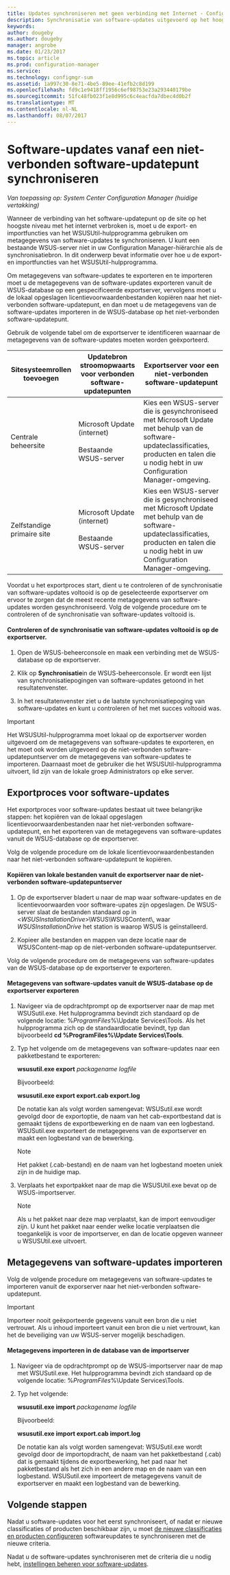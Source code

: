 ```yaml
---
title: Updates synchroniseren met geen verbinding met Internet - Configuration Manager | Microsoft Docs
description: Synchronisatie van software-updates uitgevoerd op het hoogste niveau software-updatepunt dat niet is verbonden met Internet.
keywords: 
author: dougeby
ms.author: dougeby
manager: angrobe
ms.date: 01/23/2017
ms.topic: article
ms.prod: configuration-manager
ms.service: 
ms.technology: configmgr-sum
ms.assetid: 1a997c30-8e71-4be5-89ee-41efb2c8d199
ms.openlocfilehash: fd9c1e9418ff1956c6ef98753e23a293440179be
ms.sourcegitcommit: 51fc48fb023f1e8d995c6c4eacfda7dbec4d0b2f
ms.translationtype: MT
ms.contentlocale: nl-NL
ms.lasthandoff: 08/07/2017
---
```

# <a name="synchronize-software-updates-from-a-disconnected-software-update-point"></a>Software-updates vanaf een niet-verbonden software-updatepunt synchroniseren  

*Van toepassing op: System Center Configuration Manager (huidige vertakking)*

 Wanneer de verbinding van het software-updatepunt op de site op het hoogste niveau met het internet verbroken is, moet u de export- en importfuncties van het WSUSUtil-hulpprogramma gebruiken om metagegevens van software-updates te synchroniseren. U kunt een bestaande WSUS-server niet in uw Configuration Manager-hiërarchie als de synchronisatiebron. In dit onderwerp bevat informatie over hoe u de export- en importfuncties van het WSUSUtil-hulpprogramma.  

 Om metagegevens van software-updates te exporteren en te importeren moet u de metagegevens van de software-updates exporteren vanuit de WSUS-database op een gespecificeerde exportserver, vervolgens moet u de lokaal opgeslagen licentievoorwaardenbestanden kopiëren naar het niet-verbonden software-updatepunt, en dan moet u de metagegevens van de software-updates importeren in de WSUS-database op het niet-verbonden software-updatepunt.  

 Gebruik de volgende tabel om de exportserver te identificeren waarnaar de metagegevens van de software-updates moeten worden geëxporteerd.  

|Sitesysteemrollen toevoegen|Updatebron stroomopwaarts voor verbonden software-updatepunten|Exportserver voor een niet-verbonden software-updatepunt|  
|---------------------------|-----------------------------------------------------------------|------------------------------------------------------------|  
|Centrale beheersite|Microsoft Update (internet)<br /><br /> Bestaande WSUS-server|Kies een WSUS-server die is gesynchroniseed met Microsoft Update met behulp van de software-updateclassificaties, producten en talen die u nodig hebt in uw Configuration Manager-omgeving.|  
|Zelfstandige primaire site|Microsoft Update (internet)<br /><br /> Bestaande WSUS-server|Kies een WSUS-server die is gesynchroniseed met Microsoft Update met behulp van de software-updateclassificaties, producten en talen die u nodig hebt in uw Configuration Manager-omgeving.|  

 Voordat u het exportproces start, dient u te controleren of de synchronisatie van software-updates voltooid is op de geselecteerde exportserver om ervoor te zorgen dat de meest recente metagegevens van software-updates worden gesynchroniseerd. Volg de volgende procedure om te controleren of de synchronisatie van software-updates voltooid is.  

#### <a name="to-verify-that-software-updates-synchronization-has-completed-successfully-on-the-export-server"></a>Controleren of de synchronisatie van software-updates voltooid is op de exportserver.  

1.  Open de WSUS-beheerconsole en maak een verbinding met de WSUS-database op de exportserver.  

2.  Klik op **Synchronisatie**in de WSUS-beheerconsole. Er wordt een lijst van synchronisatiepogingen van software-updates getoond in het resultatenvenster.  

3.  In het resultatenvenster ziet u de laatste synchronisatiepoging van software-updates en kunt u controleren of het met succes voltooid was.  

> [!IMPORTANT]  
>  Het WSUSUtil-hulpprogramma moet lokaal op de exportserver worden uitgevoerd om de metagegevens van software-updates te exporteren, en het moet ook worden uitgevoerd op de niet-verbonden software-updatepuntserver om de metagegevens van software-updates te importeren. Daarnaast moet de gebruiker die het WSUSUtil-hulpprogramma uitvoert, lid zijn van de lokale groep Administrators op elke server.  

## <a name="export-process-for-software-updates"></a>Exportproces voor software-updates  
 Het exportproces voor software-updates bestaat uit twee belangrijke stappen: het kopiëren van de lokaal opgeslagen licentievoorwaardenbestanden naar het niet-verbonden software-updatepunt, en het exporteren van de metagegevens van software-updates vanuit de WSUS-database op de exportserver.  

 Volg de volgende procedure om de lokale licentievoorwaardenbestanden naar het niet-verbonden software-updatepunt te kopiëren.  

#### <a name="to-copy-local-files-from-the-export-server-to-the-disconnected-software-update-point-server"></a>Kopiëren van lokale bestanden vanuit de exportserver naar de niet-verbonden software-updatepuntserver  

1.  Op de exportserver bladert u naar de map waar software-updates en de licentievoorwaarden voor software-upates zijn opgeslagen. De WSUS-server slaat de bestanden standaard op in <*WSUSInstallationDrive*>\WSUS\WSUSContent\\, waar *WSUSInstallationDrive* het station is waarop WSUS is geïnstalleerd.  

2.  Kopieer alle bestanden en mappen van deze locatie naar de WSUSContent-map op de niet-verbonden software-updatepuntserver.  

 Volg de volgende procedure om de metagegevens van software-updates van de WSUS-database op de exportserver te exporteren.  

#### <a name="to-export-software-updates-metadata-from-the-wsus-database-on-the-export-server"></a>Metagegevens van software-updates vanuit de WSUS-database op de exportserver exporteren  

1.  Navigeer via de opdrachtprompt op de exportserver naar de map met WSUSutil.exe. Het hulpprogramma bevindt zich standaard op de volgende locatie: %*ProgramFiles*%\Update Services\Tools. Als het hulpprogramma zich op de standaardlocatie bevindt, typ dan bijvoorbeeld **cd %ProgramFiles%\Update Services\Tools**.  

2.  Typ het volgende om de metagegevens van software-updates naar een pakketbestand te exporteren:  

     **wsusutil.exe export**  *packagename*  *logfile*  

     Bijvoorbeeld:  

     **wsusutil.exe export export.cab export.log**  

     De notatie kan als volgt worden samengevat: WSUSutil.exe wordt gevolgd door de exportoptie, de naam van het cab-exportbestand dat is gemaakt tijdens de exportbewerking en de naam van een logbestand. WSUSutil.exe exporteert de metagegevens van de exportserver en maakt een logbestand van de bewerking.  

    > [!NOTE]  
    >  Het pakket (.cab-bestand) en de naam van het logbestand moeten uniek zijn in de huidige map.  

3.  Verplaats het exportpakket naar de map die WSUSUtil.exe bevat op de WSUS-importserver.  

    > [!NOTE]  
    >  Als u het pakket naar deze map verplaatst, kan de import eenvoudiger zijn. U kunt het pakket naar eender welke locatie verplaatsen die toegankelijk is voor de importserver, en dan de locatie opgeven wanneer u WSUSUtil.exe uitvoert.  

## <a name="import-software-updates-metadata"></a>Metagegevens van software-updates importeren  
 Volg de volgende procedure om metagegevens van software-updates te importeren vanuit de exporserver naar het niet-verbonden software-updatepunt.  

> [!IMPORTANT]  
>  Importeer nooit geëxporteerde gegevens vanuit een bron die u niet vertrouwt. Als u inhoud importeert vanuit een bron die u niet vertrouwt, kan het de beveiliging van uw WSUS-server mogelijk beschadigen.  

#### <a name="to-import-metadata-to-the-database-of-the-import-server"></a>Metagegevens importeren in de database van de importserver  

1.  Navigeer via de opdrachtprompt op de WSUS-importserver naar de map met WSUSutil.exe. Het hulpprogramma bevindt zich standaard op de volgende locatie: %*ProgramFiles*%\Update Services\Tools.  

2.  Typ het volgende:  

     **wsusutil.exe import**  *packagename*  *logfile*  

     Bijvoorbeeld:  

     **wsusutil.exe import export.cab import.log**  

     De notatie kan als volgt worden samengevat: WSUSutil.exe wordt gevolgd door de importopdracht, de naam van het pakketbestand (.cab) dat is gemaakt tijdens de exportbewerking, het pad naar het pakketbestand als het zich in een andere map en de naam van een logbestand. WSUSutil.exe importeert de metagegevens vanuit de exportserver en maakt een logbestand van de bewerking.  

## <a name="next-steps"></a>Volgende stappen
Nadat u software-updates voor het eerst synchroniseert, of nadat er nieuwe classificaties of producten beschikbaar zijn, u moet [de nieuwe classificaties en producten configureren](configure-classifications-and-products.md) softwareupdates te synchroniseren met de nieuwe criteria.

Nadat u de software-updates synchroniseren met de criteria die u nodig hebt, [instellingen beheren voor software-updates](manage-settings-for-software-updates.md).  
